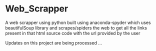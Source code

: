 # Web_Scrapper
A web scrapper using python built using anaconda-spyder which uses beautifulSoup library and scrapes/spiders the web to get all the links present in that html source code with the url provided by the user



Updates on this project are being processed ...
